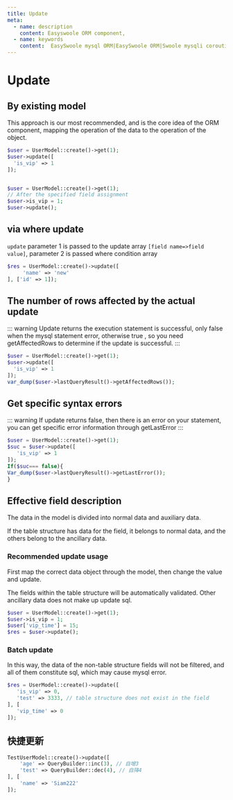 ```yaml
---
title: Update
meta:
  - name: description
    content: Easyswoole ORM component,
  - name: keywords
    content:  EasySwoole mysql ORM|EasySwoole ORM|Swoole mysqli coroutine client|swoole ORM|Update
---
```




# Update

## By existing model

This approach is our most recommended, and is the core idea of the ORM component, mapping the operation of the data to the operation of the object.

```php
$user = UserModel::create()->get(1);
$user->update([
  'is_vip' => 1
]);
```

```php

$user = UserModel::create()->get(1);
// After the specified field assignment
$user->is_vip = 1;
$user->update();
```

## via where update

`update` parameter 1 is passed to the update array `[field name=>field value]`, parameter 2 is passed where condition array

```php
$res = UserModel::create()->update([
     'name' => 'new'
], ['id' => 1]);
```

## The number of rows affected by the actual update
::: warning
Update returns the execution statement is successful, only false when the mysql statement error, otherwise true
, so you need getAffectedRows to determine if the update is successful.
:::

```php
$user = UserModel::create()->get(1);
$user->update([
  'is_vip' => 1
]);
var_dump($user->lastQueryResult()->getAffectedRows());
```



## Get specific syntax errors
::: warning
If update returns false, then there is an error on your statement, you can get specific error information through getLastError
:::
```php
$user = UserModel::create()->get(1);
$suc = $user->update([
   'is_vip' => 1
]);
If($suc=== false){
Var_dump($user->lastQueryResult()->getLastError());
}

```

## Effective field description

The data in the model is divided into normal data and auxiliary data.

If the table structure has data for the field, it belongs to normal data, and the others belong to the ancillary data.

### Recommended update usage

First map the correct data object through the model, then change the value and update.

The fields within the table structure will be automatically validated. Other ancillary data does not make up update sql.

```php
$user = UserModel::create()->get(1);
$user->is_vip = 1;
$user['vip_time'] = 15;
$res = $user->update();
```

### Batch update

In this way, the data of the non-table structure fields will not be filtered, and all of them constitute sql, which may cause mysql error.

```php
$res = UserModel::create()->update([
   'is_vip' => 0,
   'test' => 3333, // table structure does not exist in the field
], [
   'vip_time' => 0
]);
```

## 快捷更新

```php
TestUserModel::create()->update([
    'age' => QueryBuilder::inc(3), // 自增3
    'test' => QueryBuilder::dec(4), // 自降4
], [
    'name' => 'Siam222'
]);
```